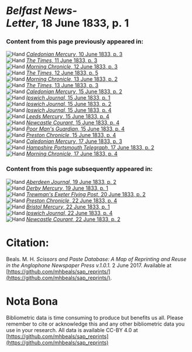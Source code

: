 # *Belfast News-Letter*, 18 June 1833, p. 1  
  
### Content from this page previously appeared in:  
![Hand](http://scissorsandpaste.net/wp-content/uploads/2017/06/smallhandpointer.png) [*Caledonian Mercury*, 10 June 1833, p. 3](https://mhbeals.github.io/sap_html/Caledonian-Mercury/Caledonian-Mercury-10-June-1833-p-3)  
![Hand](http://scissorsandpaste.net/wp-content/uploads/2017/06/smallhandpointer.png) [*The Times*, 11 June 1833, p. 3](https://mhbeals.github.io/sap_html/The-Times/The-Times-11-June-1833-p-3)  
![Hand](http://scissorsandpaste.net/wp-content/uploads/2017/06/smallhandpointer.png) [*Morning Chronicle*, 12 June 1833, p. 3](https://mhbeals.github.io/sap_html/Morning-Chronicle/Morning-Chronicle-12-June-1833-p-3)  
![Hand](http://scissorsandpaste.net/wp-content/uploads/2017/06/smallhandpointer.png) [*The Times*, 12 June 1833, p. 5](https://mhbeals.github.io/sap_html/The-Times/The-Times-12-June-1833-p-5)  
![Hand](http://scissorsandpaste.net/wp-content/uploads/2017/06/smallhandpointer.png) [*Morning Chronicle*, 13 June 1833, p. 2](https://mhbeals.github.io/sap_html/Morning-Chronicle/Morning-Chronicle-13-June-1833-p-2)  
![Hand](http://scissorsandpaste.net/wp-content/uploads/2017/06/smallhandpointer.png) [*The Times*, 13 June 1833, p. 3](https://mhbeals.github.io/sap_html/The-Times/The-Times-13-June-1833-p-3)  
![Hand](http://scissorsandpaste.net/wp-content/uploads/2017/06/smallhandpointer.png) [*Caledonian Mercury*, 15 June 1833, p. 2](https://mhbeals.github.io/sap_html/Caledonian-Mercury/Caledonian-Mercury-15-June-1833-p-2)  
![Hand](http://scissorsandpaste.net/wp-content/uploads/2017/06/smallhandpointer.png) [*Ipswich Journal*, 15 June 1833, p. 1](https://mhbeals.github.io/sap_html/Ipswich-Journal/Ipswich-Journal-15-June-1833-p-1)  
![Hand](http://scissorsandpaste.net/wp-content/uploads/2017/06/smallhandpointer.png) [*Ipswich Journal*, 15 June 1833, p. 2](https://mhbeals.github.io/sap_html/Ipswich-Journal/Ipswich-Journal-15-June-1833-p-2)  
![Hand](http://scissorsandpaste.net/wp-content/uploads/2017/06/smallhandpointer.png) [*Ipswich Journal*, 15 June 1833, p. 4](https://mhbeals.github.io/sap_html/Ipswich-Journal/Ipswich-Journal-15-June-1833-p-4)  
![Hand](http://scissorsandpaste.net/wp-content/uploads/2017/06/smallhandpointer.png) [*Leeds Mercury*, 15 June 1833, p. 4](https://mhbeals.github.io/sap_html/Leeds-Mercury/Leeds-Mercury-15-June-1833-p-4)  
![Hand](http://scissorsandpaste.net/wp-content/uploads/2017/06/smallhandpointer.png) [*Newcastle Courant*, 15 June 1833, p. 4](https://mhbeals.github.io/sap_html/Newcastle-Courant/Newcastle-Courant-15-June-1833-p-4)  
![Hand](http://scissorsandpaste.net/wp-content/uploads/2017/06/smallhandpointer.png) [*Poor Man's Guardian*, 15 June 1833, p. 4](https://mhbeals.github.io/sap_html/Poor-Man's-Guardian/Poor-Man's-Guardian-15-June-1833-p-4)  
![Hand](http://scissorsandpaste.net/wp-content/uploads/2017/06/smallhandpointer.png) [*Preston Chronicle*, 15 June 1833, p. 4](https://mhbeals.github.io/sap_html/Preston-Chronicle/Preston-Chronicle-15-June-1833-p-4)  
![Hand](http://scissorsandpaste.net/wp-content/uploads/2017/06/smallhandpointer.png) [*Caledonian Mercury*, 17 June 1833, p. 3](https://mhbeals.github.io/sap_html/Caledonian-Mercury/Caledonian-Mercury-17-June-1833-p-3)  
![Hand](http://scissorsandpaste.net/wp-content/uploads/2017/06/smallhandpointer.png) [*Hampshire Portsmouth Telegraph*, 17 June 1833, p. 2](https://mhbeals.github.io/sap_html/Hampshire-Portsmouth-Telegraph/Hampshire-Portsmouth-Telegraph-17-June-1833-p-2)  
![Hand](http://scissorsandpaste.net/wp-content/uploads/2017/06/smallhandpointer.png) [*Morning Chronicle*, 17 June 1833, p. 4](https://mhbeals.github.io/sap_html/Morning-Chronicle/Morning-Chronicle-17-June-1833-p-4)  
  
### Content from this page subsequently appeared in:  
![Hand](http://scissorsandpaste.net/wp-content/uploads/2017/06/smallhandpointer.png) [*Aberdeen Journal*, 19 June 1833, p. 2](https://mhbeals.github.io/sap_html/Aberdeen-Journal/Aberdeen-Journal-19-June-1833-p-2)  
![Hand](http://scissorsandpaste.net/wp-content/uploads/2017/06/smallhandpointer.png) [*Derby Mercury*, 19 June 1833, p. 1](https://mhbeals.github.io/sap_html/Derby-Mercury/Derby-Mercury-19-June-1833-p-1)  
![Hand](http://scissorsandpaste.net/wp-content/uploads/2017/06/smallhandpointer.png) [*Trewman's Exeter Flying Post*, 20 June 1833, p. 2](https://mhbeals.github.io/sap_html/Trewman's-Exeter-Flying-Post/Trewman's-Exeter-Flying-Post-20-June-1833-p-2)  
![Hand](http://scissorsandpaste.net/wp-content/uploads/2017/06/smallhandpointer.png) [*Preston Chronicle*, 22 June 1833, p. 4](https://mhbeals.github.io/sap_html/Preston-Chronicle/Preston-Chronicle-22-June-1833-p-4)  
![Hand](http://scissorsandpaste.net/wp-content/uploads/2017/06/smallhandpointer.png) [*Bristol Mercury*, 22 June 1833, p. 1](https://mhbeals.github.io/sap_html/Bristol-Mercury/Bristol-Mercury-22-June-1833-p-1)  
![Hand](http://scissorsandpaste.net/wp-content/uploads/2017/06/smallhandpointer.png) [*Ipswich Journal*, 22 June 1833, p. 4](https://mhbeals.github.io/sap_html/Ipswich-Journal/Ipswich-Journal-22-June-1833-p-4)  
![Hand](http://scissorsandpaste.net/wp-content/uploads/2017/06/smallhandpointer.png) [*Newcastle Courant*, 22 June 1833, p. 2](https://mhbeals.github.io/sap_html/Newcastle-Courant/Newcastle-Courant-22-June-1833-p-2)  


# Citation: 

Beals. M. H. *Scissors and Paste Database: A Map of Reprinting and Reuse in the Anglophone Newspaper Press v.1.0.1.* 2 June 2017. Available at [https://github.com/mhbeals/sap_reprints/](https://github.com/mhbeals/sap_reprints/). 

# Nota Bona

Bibliometric data is time consuming to produce but benefits us all. Please remember to cite or acknowledge this and any other bibliometric data you use in your research. All data is available CC-BY 4.0 at [https://github.com/mhbeals/sap_reprints](https://github.com/mhbeals/sap_reprints)